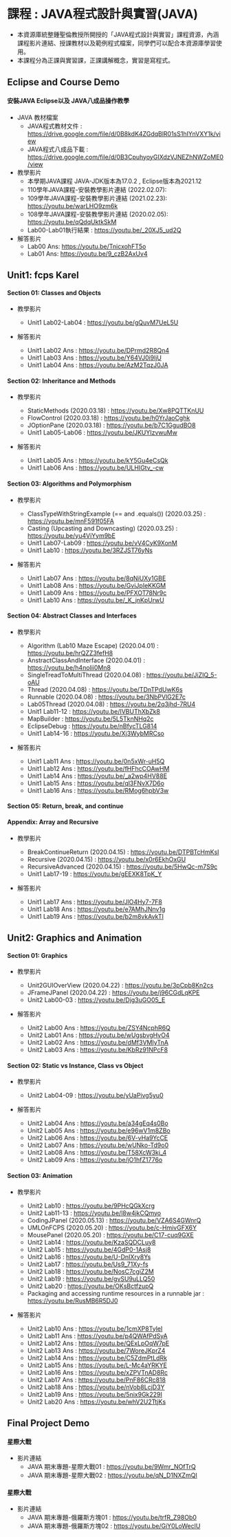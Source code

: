 # 課程 : JAVA程式設計與實習(JAVA)
* 本資源庫統整鍾聖倫教授所開授的「JAVA程式設計與實習」課程資源，內涵課程影片連結、授課教材以及範例程式檔案，同學們可以配合本資源庫學習使用。
* 本課程分為正課與實習課，正課講解概念，實習是寫程式。
<!----註解符號，不顯示--->
<!---原課程網頁: http://ntustee303.weebly.com/ --->
<!----安裝教學與DEMO--->
## Eclipse and Course Demo
#### 安裝JAVA Eclipse以及 JAVA八成品操作教學
* JAVA 教材檔案
    * JAVA程式教材文件 : https://drive.google.com/file/d/0B8kdK4ZGdqBlR01sS1hIYnVXY1k/view 
    * JAVA程式八成品下載 : https://drive.google.com/file/d/0B3CpuhyoyGIXdzVJNEZhNWZoME0/view
* 教學影片
    * 本學期JAVA課程 JAVA-JDK版本為17.0.2 , Eclipse版本為2021.12
    * 110學年JAVA課程-安裝教學影片連結 (2022.02.07): 
    * 109學年JAVA課程-安裝教學影片連結 (2021.02.23): https://youtu.be/warLHO9zm6k  
    * 108學年JAVA課程-安裝教學影片連結 (2020.02.05): https://youtu.be/qQdqUktkSkM
    * Lab00-Lab01執行結果 : https://youtu.be/_20XJ5_ud2Q
* 解答影片
    * Lab00 Ans: https://youtu.be/TnicxohFT5o
    * Lab01 Ans: https://youtu.be/9_czB2AxUv4
<!----Unit 1--->
## Unit1: fcps Karel
#### Section 01: Classes and Objects
* 教學影片
    * Unit1 Lab02-Lab04 : https://youtu.be/gQuvM7UeL5U

* 解答影片
    * Unit1 Lab02 Ans : https://youtu.be/DPrmd2R8Qn4
    * Unit1 Lab03 Ans : https://youtu.be/Y64VJ0i9ljU
    * Unit1 Lab04 Ans : https://youtu.be/AzM2TqzJ0JA   

#### Section 02: Inheritance and Methods
* 教學影片
    * StaticMethods (2020.03.18) : https://youtu.be/Xw8PQTTKnUU
    * FlowControl (2020.03.18) : https://youtu.be/h0YrJaoCghk
    * JOptionPane (2020.03.18) : https://youtu.be/b7C1GgudBO8
    * Unit1 Lab05-Lab06 : https://youtu.be/JKUYIzvwuMw

* 解答影片
    * Unit1 Lab05 Ans : https://youtu.be/kY5Gu4eCsQk
    * Unit1 Lab06 Ans : https://youtu.be/ULHIGtv_-cw   

#### Section 03: Algorithms and Polymorphism
* 教學影片
    * ClassTypeWithStringExample (== and .equals()) (2020.03.25) : https://youtu.be/mnF591f05FA
    * Casting (Upcasting and Downcasting) (2020.03.25) : https://youtu.be/yu4ViYym9bE
    * Unit1 Lab07-Lab09 : https://youtu.be/vV4CyK9XonM
    * Unit1 Lab10 : https://youtu.be/3RZJST76yNs

* 解答影片
    * Unit1 Lab07 Ans : https://youtu.be/8qNiUXy1GBE
    * Unit1 Lab08 Ans : https://youtu.be/GviJpIeKKGM
    * Unit1 Lab09 Ans : https://youtu.be/PFXOT78Nr9c
    * Unit1 Lab10 Ans : https://youtu.be/_K_jnKpUrwU   

#### Section 04: Abstract Classes and Interfaces
* 教學影片
    * Algorithm (Lab10 Maze Escape) (2020.04.01) : https://youtu.be/hrQZZ3fefH8
    * AnstractClassAndInterface (2020.04.01) : https://youtu.be/h4nolii0Mn8
    * SingleTreadToMultiThread (2020.04.08) : https://youtu.be/JiZIQ_5-oAU
    * Thread (2020.04.08) : https://youtu.be/TDnTPdUwK6s
    * Runnable (2020.04.08) : https://youtu.be/3NbPVlG2E7c
    * Lab05Thread (2020.04.08) : https://youtu.be/2q3jhd-7RU4
    * Unit1 Lab11-12 : https://youtu.be/IVBUThXbZk8
    * MapBuilder : https://youtu.be/5L5TknNHq2c
    * EclipseDebug : https://youtu.be/nBfycTLG814
    * Unit1 Lab14-16 : https://youtu.be/Xj3WybMRCso

* 解答影片
    * Unit1 Lab11 Ans : https://youtu.be/0n5xWr-uH5Q
    * Unit1 Lab12 Ans : https://youtu.be/fHFhcCOAwHM
    * Unit1 Lab14 Ans : https://youtu.be/_a2wp4HV88E
    * Unit1 Lab15 Ans : https://youtu.be/ql3FNvX7D6o
    * Unit1 Lab16 Ans : https://youtu.be/RMog6hpbV3w   

#### Section 05: Return, break, and continue
#### Appendix: Array and Recursive
* 教學影片
    * BreakContinueReturn (2020.04.15) : https://youtu.be/DTPBTcHmKsI
    * Recursive (2020.04.15) : https://youtu.be/x0r6EkhOxGU
    * RecursiveAdvanced (2020.04.15) : https://youtu.be/5HwQc-m7S9c
    * Unit1 Lab17-19 : https://youtu.be/gEEXK8TpK_Y

* 解答影片
    * Unit1 Lab17 Ans : https://youtu.be/JlO4Hy7-7F8
    * Unit1 Lab18 Ans : https://youtu.be/e7AMhJNnv1g
    * Unit1 Lab19 Ans : https://youtu.be/b2m8vkAvkTI   
<!----Unit 2--->
## Unit2: Graphics and Animation
#### Section 01: Graphics
* 教學影片
    * Unit2GUIOverView (2020.04.22) : https://youtu.be/3pCpb8Kn2cs
    * JFrameJPanel (2020.04.22) : https://youtu.be/j96CGdLqKPE
    * Unit2 Lab00-03 : https://youtu.be/Djg3uGO05_E

* 解答影片
    * Unit2 Lab00 Ans : https://youtu.be/ZSY4NcphR6Q
    * Unit2 Lab01 Ans : https://youtu.be/wUgsbvgHvO4
    * Unit2 Lab02 Ans : https://youtu.be/dMf3VMIyTnA
    * Unit2 Lab03 Ans : https://youtu.be/KbRz91NPcF8   

#### Section 02: Static vs Instance, Class vs Object
* 教學影片
    * Unit2 Lab04-09 : https://youtu.be/yUaPivg5yu0

* 解答影片
    * Unit2 Lab04 Ans : https://youtu.be/a34gEq4s0Bo
    * Unit2 Lab05 Ans : https://youtu.be/e96wV1m8ZBo
    * Unit2 Lab06 Ans : https://youtu.be/6V-vHa9YcCE
    * Unit2 Lab07 Ans : https://youtu.be/wUNko-Td9o0
    * Unit2 Lab08 Ans : https://youtu.be/T58XcW3kj_4
    * Unit2 Lab09 Ans : https://youtu.be/jO1hfZ1776o   

#### Section 03: Animation
* 教學影片
    * Unit2 Lab10 : https://youtu.be/9PHcQGkXcrg
    * Unit2 Lab11-13 : https://youtu.be/l8w4jkCQmyo
    * CodingJPanel (2020.05.13) : https://youtu.be/VZA6S4GWnrQ
    * UMLOnFCPS (2020.05.20) : https://youtu.be/c-HmivGFX6Y
    * MousePanel (2020.05.20) : https://youtu.be/C17-cuq9GXE
    * Unit2 Lab14 : https://youtu.be/KzaSQDCLuy8
    * Unit2 Lab15 : https://youtu.be/4GdP0-1Asj8
    * Unit2 Lab16 : https://youtu.be/U-DnIXry8Ys
    * Unit2 Lab17 : https://youtu.be/Us9_71Xy-fs
    * Unit2 Lab18 : https://youtu.be/NosC7cgiZ2M
    * Unit2 Lab19 : https://youtu.be/gvSU9uLLQ50
    * Unit2 Lab20 : https://youtu.be/OKsBctfzupQ
    * Packaging and accessing runtime resources in a runnable jar : https://youtu.be/RusMB6R5DJ0

* 解答影片
    * Unit2 Lab10 Ans : https://youtu.be/1cmXP8TyleI
    * Unit2 Lab11 Ans : https://youtu.be/p4QWAfPdSyA
    * Unit2 Lab12 Ans : https://youtu.be/QExLpOqW7pE
    * Unit2 Lab13 Ans : https://youtu.be/7WoreJKprZ4
    * Unit2 Lab14 Ans : https://youtu.be/C5ZdmPtLdRk
    * Unit2 Lab15 Ans : https://youtu.be/L-Mc4aYRKYE
    * Unit2 Lab16 Ans : https://youtu.be/xZPVTnAD8Rc
    * Unit2 Lab17 Ans : https://youtu.be/PnF86CRc818
    * Unit2 Lab18 Ans : https://youtu.be/nVob8LcjD3Y
    * Unit2 Lab19 Ans : https://youtu.be/5nix9Gk229I
    * Unit2 Lab20 Ans : https://youtu.be/whV2U2TtjKs   

## Final Project Demo
#### 星際大戰
* 影片連結
    * JAVA 期末專題-星際大戰01 : https://youtu.be/9Wmr_NOfTrQ
    * JAVA 期末專題-星際大戰02 : https://youtu.be/qN_D1NXZmQI 
#### 星際大戰
* 影片連結
    * JAVA 期末專題-俄羅斯方塊01 : https://youtu.be/trfR_Z98Ob0
    * JAVA 期末專題-俄羅斯方塊02 : https://youtu.be/GiY0LoWeclU
